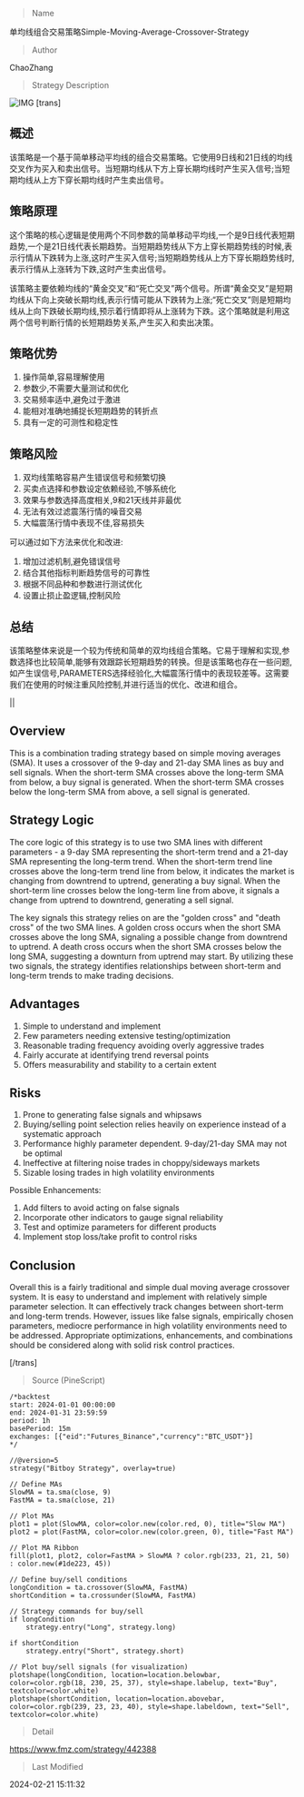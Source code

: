 
> Name

单均线组合交易策略Simple-Moving-Average-Crossover-Strategy

> Author

ChaoZhang

> Strategy Description

![IMG](https://www.fmz.com/upload/asset/115a9944d892faa0e44.png)
[trans]

## 概述
该策略是一个基于简单移动平均线的组合交易策略。它使用9日线和21日线的均线交叉作为买入和卖出信号。当短期均线从下方上穿长期均线时产生买入信号;当短期均线从上方下穿长期均线时产生卖出信号。

## 策略原理
这个策略的核心逻辑是使用两个不同参数的简单移动平均线,一个是9日线代表短期趋势,一个是21日线代表长期趋势。当短期趋势线从下方上穿长期趋势线的时候,表示行情从下跌转为上涨,这时产生买入信号;当短期趋势线从上方下穿长期趋势线时,表示行情从上涨转为下跌,这时产生卖出信号。

该策略主要依赖均线的“黄金交叉”和“死亡交叉”两个信号。所谓“黄金交叉”是短期均线从下向上突破长期均线,表示行情可能从下跌转为上涨;“死亡交叉”则是短期均线从上向下跌破长期均线,预示着行情即将从上涨转为下跌。这个策略就是利用这两个信号判断行情的长短期趋势关系,产生买入和卖出决策。

## 策略优势
1. 操作简单,容易理解使用
2. 参数少,不需要大量测试和优化
3. 交易频率适中,避免过于激进
4. 能相对准确地捕捉长短期趋势的转折点
5. 具有一定的可测性和稳定性

## 策略风险
1. 双均线策略容易产生错误信号和频繁切换
2. 买卖点选择和参数设定依赖经验,不够系统化
3. 效果与参数选择高度相关,9和21天线并非最优
4. 无法有效过滤震荡行情的噪音交易
5. 大幅震荡行情中表现不佳,容易损失

可以通过如下方法来优化和改进:
1. 增加过滤机制,避免错误信号
2. 结合其他指标判断趋势信号的可靠性
3. 根据不同品种和参数进行测试优化
4. 设置止损止盈逻辑,控制风险

## 总结
该策略整体来说是一个较为传统和简单的双均线组合策略。它易于理解和实现,参数选择也比较简单,能够有效跟踪长短期趋势的转换。但是该策略也存在一些问题,如产生误信号,PARAMETERS选择经验化,大幅震荡行情中的表现较差等。这需要我们在使用的时候注重风险控制,并进行适当的优化、改进和组合。

||

## Overview
This is a combination trading strategy based on simple moving averages (SMA). It uses a crossover of the 9-day and 21-day SMA lines as buy and sell signals. When the short-term SMA crosses above the long-term SMA from below, a buy signal is generated. When the short-term SMA crosses below the long-term SMA from above, a sell signal is generated.

## Strategy Logic  
The core logic of this strategy is to use two SMA lines with different parameters - a 9-day SMA representing the short-term trend and a 21-day SMA representing the long-term trend. When the short-term trend line crosses above the long-term trend line from below, it indicates the market is changing from downtrend to uptrend, generating a buy signal. When the short-term line crosses below the long-term line from above, it signals a change from uptrend to downtrend, generating a sell signal.

The key signals this strategy relies on are the "golden cross" and "death cross" of the two SMA lines. A golden cross occurs when the short SMA crosses above the long SMA, signaling a possible change from downtrend to uptrend. A death cross occurs when the short SMA crosses below the long SMA, suggesting a downturn from uptrend may start. By utilizing these two signals, the strategy identifies relationships between short-term and long-term trends to make trading decisions.  

## Advantages
1. Simple to understand and implement  
2. Few parameters needing extensive testing/optimization
3. Reasonable trading frequency avoiding overly aggressive trades  
4. Fairly accurate at identifying trend reversal points  
5. Offers measurability and stability to a certain extent

## Risks
1. Prone to generating false signals and whipsaws  
2. Buying/selling point selection relies heavily on experience instead of a systematic approach
3. Performance highly parameter dependent. 9-day/21-day SMA may not be optimal
4. Ineffective at filtering noise trades in choppy/sideways markets
5. Sizable losing trades in high volatility environments  

Possible Enhancements:
1. Add filters to avoid acting on false signals
2. Incorporate other indicators to gauge signal reliability 
3. Test and optimize parameters for different products  
4. Implement stop loss/take profit to control risks

## Conclusion
Overall this is a fairly traditional and simple dual moving average crossover system. It is easy to understand and implement with relatively simple parameter selection. It can effectively track changes between short-term and long-term trends. However, issues like false signals, empirically chosen parameters, mediocre performance in high volatility environments need to be addressed. Appropriate optimizations, enhancements, and combinations should be considered along with solid risk control practices.

[/trans]



> Source (PineScript)

``` pinescript
/*backtest
start: 2024-01-01 00:00:00
end: 2024-01-31 23:59:59
period: 1h
basePeriod: 15m
exchanges: [{"eid":"Futures_Binance","currency":"BTC_USDT"}]
*/

//@version=5
strategy("Bitboy Strategy", overlay=true)

// Define MAs
SlowMA = ta.sma(close, 9)
FastMA = ta.sma(close, 21)

// Plot MAs
plot1 = plot(SlowMA, color=color.new(color.red, 0), title="Slow MA")
plot2 = plot(FastMA, color=color.new(color.green, 0), title="Fast MA")

// Plot MA Ribbon
fill(plot1, plot2, color=FastMA > SlowMA ? color.rgb(233, 21, 21, 50) : color.new(#1de223, 45))

// Define buy/sell conditions
longCondition = ta.crossover(SlowMA, FastMA)
shortCondition = ta.crossunder(SlowMA, FastMA)

// Strategy commands for buy/sell
if longCondition
    strategy.entry("Long", strategy.long)

if shortCondition
    strategy.entry("Short", strategy.short)

// Plot buy/sell signals (for visualization)
plotshape(longCondition, location=location.belowbar, color=color.rgb(18, 230, 25, 37), style=shape.labelup, text="Buy", textcolor=color.white)
plotshape(shortCondition, location=location.abovebar, color=color.rgb(239, 23, 23, 40), style=shape.labeldown, text="Sell", textcolor=color.white)
```

> Detail

https://www.fmz.com/strategy/442388

> Last Modified

2024-02-21 15:11:32
